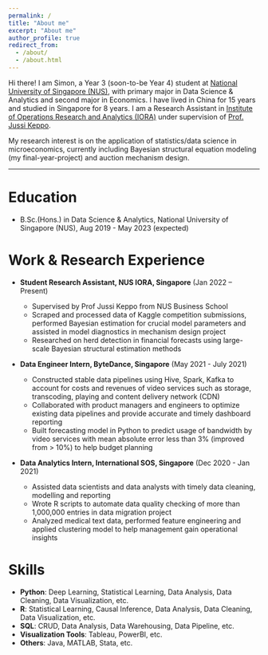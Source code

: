 ```yaml
---
permalink: /
title: "About me"
excerpt: "About me"
author_profile: true
redirect_from: 
  - /about/
  - /about.html
---
```


Hi there! I am Simon, a Year 3 (soon-to-be Year 4) student at [National University of Singapore (NUS)](https://www.nus.edu.sg/), with primary major in Data Science & Analytics and second major in Economics. 
I have lived in China for 15 years and studied in Singapore for 8 years. I am a Research Assistant in [Institute of Operations Research and Analytics (IORA)](https://iora.nus.edu.sg/) under supervision of [Prof. Jussi Keppo](https://www.jussikeppo.com/).

My research interest is on the application of statistics/data science in microeconomics, currently including Bayesian structural equation modeling (my final-year-project) and auction mechanism design.

------

Education
======
* B.Sc.(Hons.) in Data Science & Analytics, National University of Singapore (NUS), Aug 2019 - May 2023 (expected)

Work & Research Experience
======

* **Student Research Assistant, NUS IORA, Singapore** (Jan 2022 – Present)
  * Supervised by Prof Jussi Keppo from NUS Business School
  * Scraped and processed data of Kaggle competition submissions, performed Bayesian estimation for crucial model parameters and assisted in model diagnostics in mechanism design project
  * Researched on herd detection in financial forecasts using large-scale Bayesian structural estimation methods

* **Data Engineer Intern, ByteDance, Singapore** (May 2021 - July 2021)
  * Constructed stable data pipelines using Hive, Spark, Kafka to account for costs and revenues of video services such as storage, transcoding, playing and content delivery network (CDN)
  * Collaborated with product managers and engineers to optimize existing data pipelines and provide accurate and timely dashboard reporting
  * Built forecasting model in Python to predict usage of bandwidth by video services with mean absolute error less than 3% (improved from > 10%) to help budget planning

* **Data Analytics Intern, International SOS, Singapore** (Dec 2020 - Jan 2021)
  * Assisted data scientists and data analysts with timely data cleaning, modelling and reporting
  * Wrote R scripts to automate data quality checking of more than 1,000,000 entries in data migration project
  * Analyzed medical text data, performed feature engineering and applied clustering model to help management gain operational insights

Skills
======
* **Python**: Deep Learning, Statistical Learning, Data Analysis, Data Cleaning, Data Visualization, etc.
* **R**: Statistical Learning, Causal Inference, Data Analysis, Data Cleaning, Data Visualization, etc.
* **SQL**: CRUD, Data Analysis, Data Warehousing, Data Pipeline, etc.
* **Visualization Tools**: Tableau, PowerBI, etc.
* **Others**: Java, MATLAB, Stata, etc.

<!-- Publications
======
  <ul>{% for post in site.publications %}
    {% include archive-single-cv.html %}
  {% endfor %}</ul>
  
Talks
======
  <ul>{% for post in site.talks %}
    {% include archive-single-talk-cv.html %}
  {% endfor %}</ul>
  
Teaching
======
  <ul>{% for post in site.teaching %}
    {% include archive-single-cv.html %}
  {% endfor %}</ul> -->
  
<!-- Service and leadership
======
* **President, NUS 90 Degree Chinese Drama Club** (Apr 2020 – Apr 2021)
  * Led a team of 30 to come out 2 drama productions in Singapore Drama Center that was featured in local media [Lianhe Zaobao (联合早报)](https://www.zaobao.com.sg/lifestyle/culture/story20210506-1144652) 
  * Produced and co-directed a school-themed drama series of 6 episodes
  * Administered drama training sessions, recruitments and marketing with an achievement of 100 audiences and $5000 sponsorship

* **EXCO, NUS Active Community Engagement Migrant Committee** (Sep 2019 - Apr 2020)
  * Collaborated with a team of 5 focusing on Singapore migrant workers’ rights, equality and well-beings, engaged to bring close them with students to eliminate misunderstandings
  * Planned and executed engagement sessions for NUS students in [College of Alice & Peter Tan](https://capt.nus.edu.sg/) and foreign domestic workers in [Centre for Domestic Employees](https://www.cde.org.sg/wps/portal/cde/home/)
  * Over 20 foreign domestic workers attended sessions with a feedback of appreciation -->